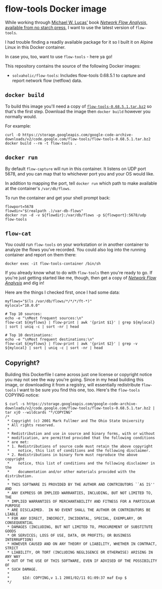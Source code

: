 # flow-tools Docker image

While working through [Michael W. Lucas'](https://mwl.io/) book [_Network Flow Analysis_, available from no starch press](https://nostarch.com/networkflow), I want to use the latest version of `flow-tools`.

I had trouble finding a readily available package for it so I built it on Alpine Linux in this Docker container.

In case you, too, want to use `flow-tools` - here ya go!

This repository contains the source of the following Docker images:

- `solvaholic/flow-tools`: Includes flow-tools 0.68.5.1 to capture and report network flow (netflow) data.

## `docker build`

To build this image you'll need a copy of [`flow-tools-0.68.5.1.tar.bz2`](https://storage.googleapis.com/google-code-archive-downloads/v2/code.google.com/flow-tools/flow-tools-0.68.5.1.tar.bz2) so that's the first step. Download the image then `docker build` however you normally would.

For example:

```
curl -O https://storage.googleapis.com/google-code-archive-downloads/v2/code.google.com/flow-tools/flow-tools-0.68.5.1.tar.bz2
docker build --rm -t flow-tools .
```

## `docker run`

By default `flow-capture` will run in this container. It listens on UDP port 5678, and you can map that to whichever port you and your OS would like.

In addition to mapping the port, tell `docker run` which path to make available at the container's `/var/db/flows`.

To run the container and get your shell prompt back:

```
flowport=5678
flowdir="$(realpath .)/var-db-flows"
docker run -d -v ${flowdir}:/var/db/flows -p ${flowport}:5678/udp flow-tools
```

## `flow-cat`

You could run `flow-tools` on your workstation or in another container to analyze the flows you've recorded. You could also log into the running container and report on them there:

```
docker exec -it flow-tools-container /bin/sh
```

If you already know what to do with `flow-tools` then you're ready to go. If you're just getting started like me, though, then get a copy of [_Network Flow Analysis_](https://nostarch.com/networkflow) and dig in!

Here are the things I checked first, once I had some data:

```
myflows="$(ls /var/db/flows/*/*/*/ft-*)"
mylocal="10.0.0"

# Top 10 sources:
echo -e "\nMost frequent sources:\n"
flow-cat ${myflows} | flow-print | awk '{print $1}' | grep ${mylocal} | sort | uniq -c | sort -nr | head

# Top 10 destinations:
echo -e "\nMost frequent destinations:\n"
flow-cat ${myflows} | flow-print | awk '{print $2}' | grep -v ${mylocal} | sort | uniq -c | sort -nr | head
```

## Copyright?

Building this Dockerfile I came across just one license or copyright notice you may not see the way you're going. Since in my head building this image, or downloading it from a registry, will essentially redistribute `flow-tools` I want to be sure you find this one, too. Here's the `flow-tools` COPYING notice:

```
$ curl -s https://storage.googleapis.com/google-code-archive-downloads/v2/code.google.com/flow-tools/flow-tools-0.68.5.1.tar.bz2 | tar xjO --wildcards "*/COPYING"
/*
 * Copyright (c) 2001 Mark Fullmer and The Ohio State University
 * All rights reserved.
 *
 * Redistribution and use in source and binary forms, with or without
 * modification, are permitted provided that the following conditions
 * are met:
 * 1. Redistributions of source code must retain the above copyright
 *    notice, this list of conditions and the following disclaimer.
 * 2. Redistributions in binary form must reproduce the above copyright
 *    notice, this list of conditions and the following disclaimer in the
 *    documentation and/or other materials provided with the distribution.
 *
 * THIS SOFTWARE IS PROVIDED BY THE AUTHOR AND CONTRIBUTORS ``AS IS'' AND
 * ANY EXPRESS OR IMPLIED WARRANTIES, INCLUDING, BUT NOT LIMITED TO, THE
 * IMPLIED WARRANTIES OF MERCHANTABILITY AND FITNESS FOR A PARTICULAR PURPOSE
 * ARE DISCLAIMED.  IN NO EVENT SHALL THE AUTHOR OR CONTRIBUTORS BE LIABLE
 * FOR ANY DIRECT, INDIRECT, INCIDENTAL, SPECIAL, EXEMPLARY, OR CONSEQUENTIAL
 * DAMAGES (INCLUDING, BUT NOT LIMITED TO, PROCUREMENT OF SUBSTITUTE GOODS
 * OR SERVICES; LOSS OF USE, DATA, OR PROFITS; OR BUSINESS INTERRUPTION)
 * HOWEVER CAUSED AND ON ANY THEORY OF LIABILITY, WHETHER IN CONTRACT, STRICT
 * LIABILITY, OR TORT (INCLUDING NEGLIGENCE OR OTHERWISE) ARISING IN ANY WAY
 * OUT OF THE USE OF THIS SOFTWARE, EVEN IF ADVISED OF THE POSSIBILITY OF
 * SUCH DAMAGE.
 *
 *      $Id: COPYING,v 1.1 2001/02/11 01:09:37 maf Exp $
 */
```
